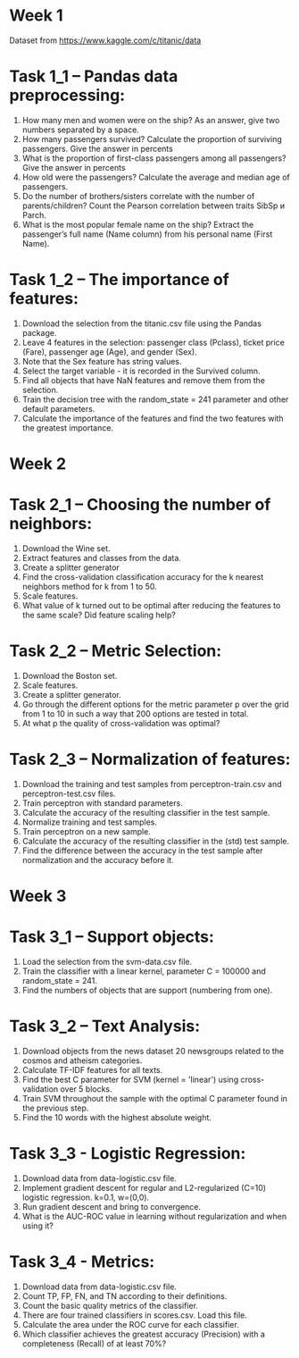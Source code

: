 # Week 1
Dataset from https://www.kaggle.com/c/titanic/data
# Task 1_1 – Pandas data preprocessing:
1. How many men and women were on the ship? As an answer, give two numbers separated by a space.
2. How many passengers survived? Calculate the proportion of surviving passengers.
Give the answer in percents
3. What is the proportion of first-class passengers among all passengers?
Give the answer in percents
4. How old were the passengers? Calculate the average and median age of passengers.
5. Do the number of brothers/sisters correlate with the number of parents/children?
Count the Pearson correlation between traits SibSp и Parch.
6. What is the most popular female name on the ship?
Extract the passenger’s full name (Name column) from his personal name (First Name).

# Task 1_2 – The importance of features:
1. Download the selection from the titanic.csv file using the Pandas package.
2. Leave 4 features in the selection:
passenger class (Pclass), ticket price (Fare), passenger age (Age), and gender (Sex).
3. Note that the Sex feature has string values.
4. Select the target variable - it is recorded in the Survived column.
5. Find all objects that have NaN features and remove them from the selection.
6. Train the decision tree with the random_state = 241 parameter and other default parameters.
7. Calculate the importance of the features and find the two features with the greatest importance.

# Week 2
# Task 2_1 – Choosing the number of neighbors:
1. Download the Wine set.
2. Extract features and classes from the data.
3. Create a splitter generator
4. Find the cross-validation classification accuracy for the k nearest neighbors method for k from 1 to 50.
5. Scale features.
6. What value of k turned out to be optimal after reducing the features to the same scale?
   Did feature scaling help?

# Task 2_2 – Metric Selection:
1. Download the Boston set.
2. Scale features.
3. Create a splitter generator.
4. Go through the different options for the metric parameter p over the grid
   from 1 to 10 in such a way that 200 options are tested in total.
5. At what p the quality of cross-validation was optimal?

# Task 2_3 – Normalization of features:
1. Download the training and test samples from perceptron-train.csv and perceptron-test.csv files.
2. Train perceptron with standard parameters.
3. Calculate the accuracy of the resulting classifier in the test sample.
4. Normalize training and test samples.
5. Train perceptron on a new sample.
6. Calculate the accuracy of the resulting classifier in the (std) test sample.
7. Find the difference between the accuracy in the test sample after normalization and the accuracy before it.

# Week 3
# Task 3_1 – Support objects:
1. Load the selection from the svm-data.csv file.
2. Train the classifier with a linear kernel, parameter C = 100000 and random_state = 241.
3. Find the numbers of objects that are support (numbering from one).

# Task 3_2 – Text Analysis:
1. Download objects from the news dataset 20 newsgroups related to the cosmos and atheism categories.
2. Calculate TF-IDF features for all texts.
3. Find the best C parameter for SVM (kernel = 'linear') using cross-validation over 5 blocks.
4. Train SVM throughout the sample with the optimal C parameter found in the previous step.
5. Find the 10 words with the highest absolute weight.

# Task 3_3 - Logistic Regression:
1. Download data from data-logistic.csv file.
2. Implement gradient descent for regular and L2-regularized (C=10) logistic regression. k=0.1, w=(0,0).
3. Run gradient descent and bring to convergence.
4. What is the AUC-ROC value in learning without regularization and when using it?

# Task 3_4 - Metrics:
1. Download data from data-logistic.csv file.
2. Count TP, FP, FN, and TN according to their definitions.
3. Count the basic quality metrics of the classifier.
4. There are four trained classifiers in scores.csv. Load this file.
5. Calculate the area under the ROC curve for each classifier.
6. Which classifier achieves the greatest accuracy (Precision) with a completeness (Recall) of at least 70%?

